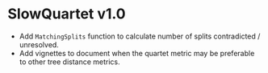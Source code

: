 # SlowQuartet v1.0
 - Add `MatchingSplits` function to calculate number of splits contradicted / unresolved.
 - Add vignettes to document when the quartet metric may be preferable to other tree distance metrics.
